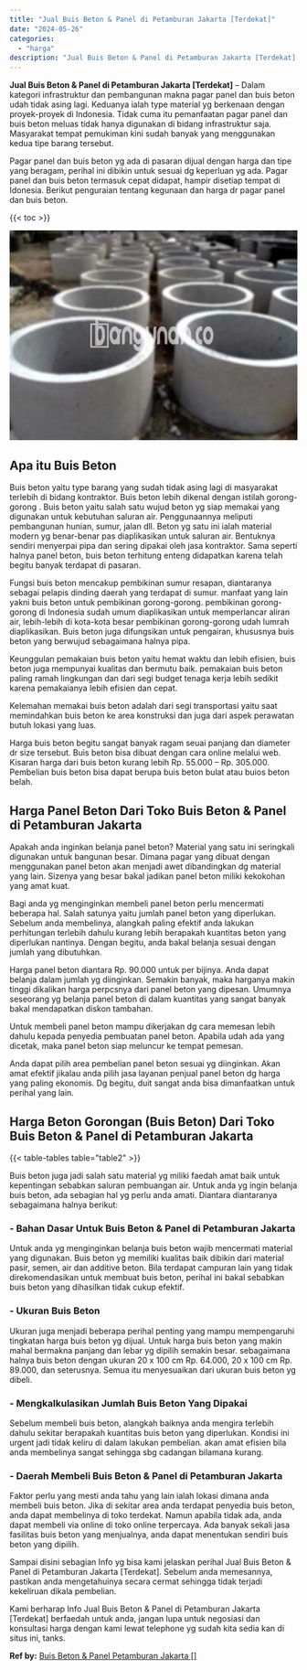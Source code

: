 ```yaml
---
title: "Jual Buis Beton & Panel di Petamburan Jakarta [Terdekat]"
date: "2024-05-26"
categories: 
  - "harga"
description: "Jual Buis Beton & Panel di Petamburan Jakarta [Terdekat]. Kami berharap Info Jual Buis Beton & Panel di Petamburan Jakarta [Terdekat] berfaedah untuk anda,..."
---
```


**Jual Buis Beton & Panel di Petamburan Jakarta \[Terdekat\]** – Dalam kategori infrastruktur dan pembangunan makna pagar panel dan buis beton udah tidak asing lagi. Keduanya ialah type material yg berkenaan dengan proyek-proyek di Indonesia. Tidak cuma itu pemanfaatan pagar panel dan buis beton meluas tidak hanya digunakan di bidang infrastruktur saja. Masyarakat tempat pemukiman kini sudah banyak yang menggunakan kedua tipe barang tersebut.

Pagar panel dan buis beton yg ada di pasaran dijual dengan harga dan tipe yang beragam, perihal ini dibikin untuk sesuai dg keperluan yg ada. Pagar panel dan buis beton termasuk cepat didapat, hampir disetiap tempat di Idonesia. Berikut penguraian tentang kegunaan dan harga dr pagar panel dan buis beton.

{{< toc >}}

![Jual Buis Beton & Panel di Petamburan Jakarta [Terdekat]](/images/jual-panel-buis-beton-murah-13.png)

## Apa itu Buis Beton

Buis beton yaitu type barang yang sudah tidak asing lagi di masyarakat terlebih di bidang kontraktor. Buis beton lebih dikenal dengan istilah gorong-gorong . Buis beton yaitu salah satu wujud beton yg siap memakai yang digunakan untuk kebutuhan saluran air. Penggunaannya meliputi pembangunan hunian, sumur, jalan dll. Beton yg satu ini ialah material modern yg benar-benar pas diaplikasikan untuk saluran air. Bentuknya sendiri menyerpai pipa dan sering dipakai oleh jasa kontraktor. Sama seperti halnya panel beton, buis beton terhitung enteng didapatkan karena telah begitu banyak terdapat di pasaran.

Fungsi buis beton mencakup pembikinan sumur resapan, diantaranya sebagai pelapis dinding daerah yang terdapat di sumur. manfaat yang lain yakni buis beton untuk pembikinan gorong-gorong. pembikinan gorong-gorong di Indonesia sudah umum diaplikasikan untuk memperlancar aliran air, lebih-lebih di kota-kota besar pembikinan gorong-gorong udah lumrah diaplikasikan. Buis beton juga difungsikan untuk pengairan, khususnya buis beton yang berwujud sebagaimana halnya pipa.

Keunggulan pemakaian buis beton yaitu hemat waktu dan lebih efisien, buis beton juga mempunyai kualitas dan bermutu baik. pemakaian buis beton paling ramah lingkungan dan dari segi budget tenaga kerja lebih sedikit karena pemakaianya lebih efisien dan cepat.

Kelemahan memakai buis beton adalah dari segi transportasi yaitu saat memindahkan buis beton ke area konstruksi dan juga dari aspek perawatan butuh lokasi yang luas.

Harga buis beton begitu sangat banyak ragam seuai panjang dan diameter dr size tersebut. Buis beton bisa dibuat dengan cara online melalui web. Kisaran harga dari buis beton kurang lebih Rp. 55.000 – Rp. 305.000. Pembelian buis beton bisa dapat berupa buis beton bulat atau buios beton belah.

## Harga Panel Beton Dari Toko Buis Beton & Panel di Petamburan Jakarta

Apakah anda inginkan belanja panel beton? Material yang satu ini seringkali digunakan untuk bangunan besar. Dimana pagar yang dibuat dengan menggunakan panel beton akan menjadi awet dibandingkan dg material yang lain. Sizenya yang besar bakal jadikan panel beton miliki kekokohan yang amat kuat.

Bagi anda yg menginginkan membeli panel beton perlu mencermati beberapa hal. Salah satunya yaitu jumlah panel beton yang diperlukan. Sebelum anda membelinya, alangkah paling efektif anda lakukan perhitungan terlebih dahulu kurang lebih berapakah kuantitas beton yang diperlukan nantinya. Dengan begitu, anda bakal belanja sesuai dengan jumlah yang dibutuhkan.

Harga panel beton diantara Rp. 90.000 untuk per bijinya. Anda dapat belanja dalam jumlah yg diinginkan. Semakin banyak, maka harganya makin tinggi dikalikan harga perpcsnya dari panel beton yang dipesan. Umumnya seseorang yg belanja panel beton di dalam kuantitas yang sangat banyak bakal mendapatkan diskon tambahan.

Untuk membeli panel beton mampu dikerjakan dg cara memesan lebih dahulu kepada penyedia pembuatan panel beton. Apabila udah ada yang dicetak, maka panel beton siap meluncur ke tempat pemesan.

Anda dapat pilih area pembelian panel beton sesuai yg diinginkan. Akan amat efektif jikalau anda pilih jasa layanan penjual panel beton dg harga yang paling ekonomis. Dg begitu, duit sangat anda bisa dimanfaatkan untuk perihal yang lain.

## Harga Beton Gorongan (Buis Beton) Dari Toko Buis Beton & Panel di Petamburan Jakarta

{{< table-tables table="table2" >}}

Buis beton juga jadi salah satu material yg miliki faedah amat baik untuk kepentingan sebabkan saluran pembuangan air. Untuk anda yg ingin belanja buis beton, ada sebagian hal yg perlu anda amati. Diantara diantaranya sebagaimana halnya berikut:

### \- Bahan Dasar Untuk Buis Beton & Panel di Petamburan Jakarta

Untuk anda yg menginginkan belanja buis beton wajib mencermati material yang digunakan. Buis beton yg memiliki kualitas baik dibikin dari material pasir, semen, air dan additive beton. Bila terdapat campuran lain yang tidak direkomendasikan untuk membuat buis beton, perihal ini bakal sebabkan buis beton yang dihasilkan tidak cukup efektif.

### \- Ukuran Buis Beton

Ukuran juga menjadi beberapa perihal penting yang mampu mempengaruhi tingkatan harga buis beton yg dijual. Untuk harga buis beton yang makin mahal bermakna panjang dan lebar yg dipilih semakin besar. sebagaimana halnya buis beton dengan ukuran 20 x 100 cm Rp. 64.000, 20 x 100 cm Rp. 89.000, dan seterusnya. Semua itu menyesuaikan dari ukuran buis beton yg dibeli.

### \- Mengkalkulasikan Jumlah Buis Beton Yang Dipakai

Sebelum membeli buis beton, alangkah baiknya anda mengira terlebih dahulu sekitar berapakah kuantitas buis beton yang diperlukan. Kondisi ini urgent jadi tidak keliru di dalam lakukan pembelian. akan amat efisien bila anda membelinya sangat sehingga sbg cadangan bilamana kurang.

### \- Daerah Membeli Buis Beton & Panel di Petamburan Jakarta

Faktor perlu yang mesti anda tahu yang lain ialah lokasi dimana anda membeli buis beton. Jika di sekitar area anda terdapat penyedia buis beton, anda dapat membelinya di toko terdekat. Namun apabila tidak ada, anda dapat membeli via online di toko online terpercaya. Ada banyak sekali jasa fasilitas buis beton yang menjualnya, anda dapat menentukan sendiri buis beton yang dipilih.

Sampai disini sebagian Info yg bisa kami jelaskan perihal Jual Buis Beton & Panel di Petamburan Jakarta \[Terdekat\]. Sebelum anda memesannya, pastikan anda mengetahuinya secara cermat sehingga tidak terjadi kekeliruan dikala pembelian.

Kami berharap Info Jual Buis Beton & Panel di Petamburan Jakarta \[Terdekat\] berfaedah untuk anda, jangan lupa untuk negosiasi dan konsultasi harga dengan kami lewat telephone yg sudah kita sedia kan di situs ini, tanks.

**Ref by:** [Buis Beton & Panel Petamburan Jakarta []](https://id.wikipedia.org/wiki/Buis)
